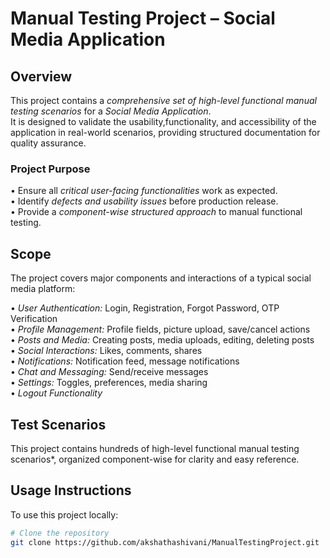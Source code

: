 # Manual Testing Project – Social Media Application

##  Overview
This project contains a *comprehensive set of high-level functional manual testing scenarios* for a *Social Media Application*.  
It is designed to validate the usability,functionality, and accessibility of the application in real-world scenarios, providing structured documentation for quality assurance.

###  Project Purpose
•⁠  ⁠Ensure all *critical user-facing functionalities* work as expected.  
•⁠  ⁠Identify *defects and usability issues* before production release.  
•⁠  ⁠Provide a *component-wise structured approach* to manual functional testing.


##  Scope
The project covers major components and interactions of a typical social media platform:

•⁠  ⁠*User Authentication:* Login, Registration, Forgot Password, OTP Verification  
•⁠  ⁠*Profile Management:* Profile fields, picture upload, save/cancel actions  
•⁠  ⁠*Posts and Media:* Creating posts, media uploads, editing, deleting posts  
•⁠  ⁠*Social Interactions:* Likes, comments, shares  
•⁠  ⁠*Notifications:* Notification feed, message notifications  
•⁠  ⁠*Chat and Messaging:* Send/receive messages  
•⁠  ⁠*Settings:* Toggles, preferences, media sharing  
•⁠  ⁠*Logout Functionality*


##  Test Scenarios
This project contains hundreds of high-level functional manual testing scenarios*, organized component-wise for clarity and easy reference.


## Usage Instructions
To use this project locally:

```bash
# Clone the repository
git clone https://github.com/akshathashivani/ManualTestingProject.git



